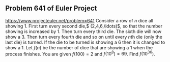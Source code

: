 ## Problem 641 of Euler Project 
https://www.projecteuler.net/problem=641
Consider a row of $n$ dice all showing 1.
First turn every second die,$ (2,4,6,\ldots)$, so that the number showing is increased by 1. Then turn every third die. The sixth die will now show a 3. Then turn every fourth die and so on until every $n$th die (only the last die) is turned. If the die to be turned is showing a 6 then it is changed to show a 1.
Let $f(n)$ be the number of dice that are showing a 1 when the process finishes. You are given $f(100)=2$ and $f(10^8) = 69$.
Find $f(10^{36})$.